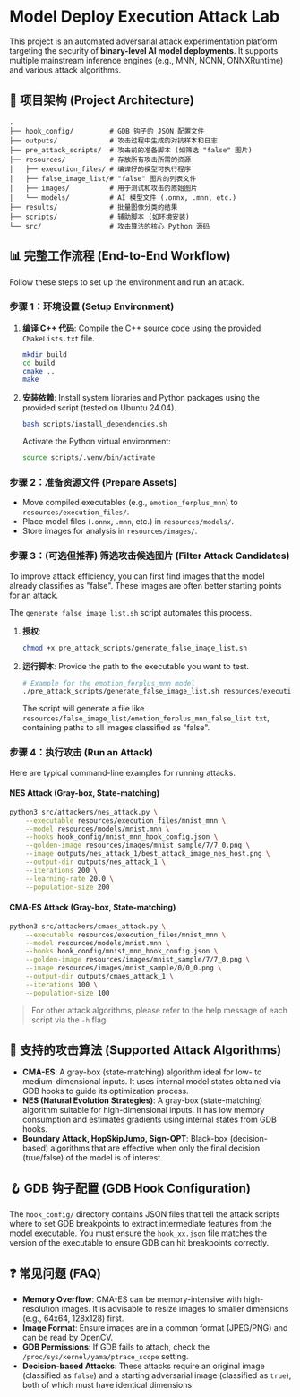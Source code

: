 # Model Deploy Execution Attack Lab

This project is an automated adversarial attack experimentation platform targeting the security of **binary-level AI model deployments**. It supports multiple mainstream inference engines (e.g., MNN, NCNN, ONNXRuntime) and various attack algorithms.

## 🚀 项目架构 (Project Architecture)

```
.
├── hook_config/         # GDB 钩子的 JSON 配置文件
├── outputs/             # 攻击过程中生成的对抗样本和日志
├── pre_attack_scripts/  # 攻击前的准备脚本 (如筛选 "false" 图片)
├── resources/           # 存放所有攻击所需的资源
│   ├── execution_files/ # 编译好的模型可执行程序
│   ├── false_image_list/# "false" 图片的列表文件
│   ├── images/          # 用于测试和攻击的原始图片
│   └── models/          # AI 模型文件 (.onnx, .mnn, etc.)
├── results/             # 批量图像分类的结果
├── scripts/             # 辅助脚本 (如环境安装)
└── src/                 # 攻击算法的核心 Python 源码
```

## 📊 完整工作流程 (End-to-End Workflow)

Follow these steps to set up the environment and run an attack.

### 步骤 1：环境设置 (Setup Environment)

1.  **编译 C++ 代码**:
    Compile the C++ source code using the provided `CMakeLists.txt` file.
    ```bash
    mkdir build
    cd build
    cmake ..
    make
    ```

2.  **安装依赖**:
    Install system libraries and Python packages using the provided script (tested on Ubuntu 24.04).
    ```bash
    bash scripts/install_dependencies.sh
    ```
    Activate the Python virtual environment:
    ```bash
    source scripts/.venv/bin/activate
    ```

### 步骤 2：准备资源文件 (Prepare Assets)

- Move compiled executables (e.g., `emotion_ferplus_mnn`) to `resources/execution_files/`.
- Place model files (`.onnx`, `.mnn`, etc.) in `resources/models/`.
- Store images for analysis in `resources/images/`.

### 步骤 3：(可选但推荐) 筛选攻击候选图片 (Filter Attack Candidates)

To improve attack efficiency, you can first find images that the model already classifies as "false". These images are often better starting points for an attack.

The `generate_false_image_list.sh` script automates this process.

1.  **授权**:
    ```bash
    chmod +x pre_attack_scripts/generate_false_image_list.sh
    ```

2.  **运行脚本**:
    Provide the path to the executable you want to test.
    ```bash
    # Example for the emotion_ferplus_mnn model
    ./pre_attack_scripts/generate_false_image_list.sh resources/execution_files/emotion_ferplus_mnn
    ```
    The script will generate a file like `resources/false_image_list/emotion_ferplus_mnn_false_list.txt`, containing paths to all images classified as "false".

### 步骤 4：执行攻击 (Run an Attack)

Here are typical command-line examples for running attacks.

#### NES Attack (Gray-box, State-matching)
```bash
python3 src/attackers/nes_attack.py \
    --executable resources/execution_files/mnist_mnn \
    --model resources/models/mnist.mnn \
    --hooks hook_config/mnist_mnn_hook_config.json \
    --golden-image resources/images/mnist_sample/7/7_0.png \
    --image outputs/nes_attack_1/best_attack_image_nes_host.png \
    --output-dir outputs/nes_attack_1 \
    --iterations 200 \
    --learning-rate 20.0 \
    --population-size 200
```

#### CMA-ES Attack (Gray-box, State-matching)
```bash
python3 src/attackers/cmaes_attack.py \
    --executable resources/execution_files/mnist_mnn \
    --model resources/models/mnist.mnn \
    --hooks hook_config/mnist_mnn_hook_config.json \
    --golden-image resources/images/mnist_sample/7/7_0.png \
    --image resources/images/mnist_sample/0/0_0.png \
    --output-dir outputs/cmaes_attack_1 \
    --iterations 100 \
    --population-size 100
```

> For other attack algorithms, please refer to the help message of each script via the `-h` flag.

## 🔬 支持的攻击算法 (Supported Attack Algorithms)

- **CMA-ES**: A gray-box (state-matching) algorithm ideal for low- to medium-dimensional inputs. It uses internal model states obtained via GDB hooks to guide its optimization process.
- **NES (Natural Evolution Strategies)**: A gray-box (state-matching) algorithm suitable for high-dimensional inputs. It has low memory consumption and estimates gradients using internal states from GDB hooks.
- **Boundary Attack, HopSkipJump, Sign-OPT**: Black-box (decision-based) algorithms that are effective when only the final decision (true/false) of the model is of interest.

## 🪝 GDB 钩子配置 (GDB Hook Configuration)

The `hook_config/` directory contains JSON files that tell the attack scripts where to set GDB breakpoints to extract intermediate features from the model executable. You must ensure the `hook_xx.json` file matches the version of the executable to ensure GDB can hit breakpoints correctly.

## ❓ 常见问题 (FAQ)

- **Memory Overflow**: CMA-ES can be memory-intensive with high-resolution images. It is advisable to resize images to smaller dimensions (e.g., 64x64, 128x128) first.
- **Image Format**: Ensure images are in a common format (JPEG/PNG) and can be read by OpenCV.
- **GDB Permissions**: If GDB fails to attach, check the `/proc/sys/kernel/yama/ptrace_scope` setting.
- **Decision-based Attacks**: These attacks require an original image (classified as `false`) and a starting adversarial image (classified as `true`), both of which must have identical dimensions.





